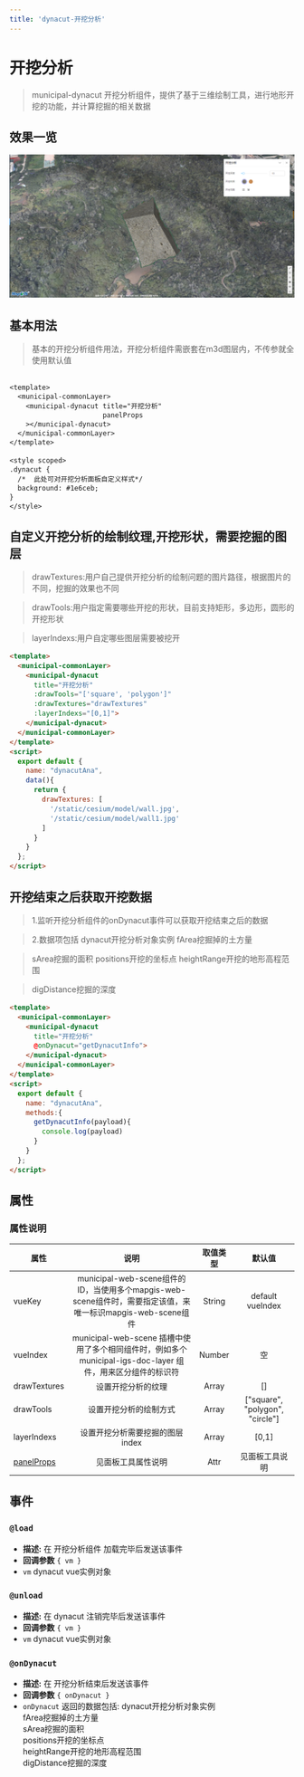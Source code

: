 ```yaml
---
title: 'dynacut-开挖分析'
---
```


# 开挖分析

> municipal-dynacut 开挖分析组件，提供了基于三维绘制工具，进行地形开挖的功能，并计算挖掘的相关数据

## 效果一览

![效果一览](../../assets/dynacut1.png)


## 基本用法

> 基本的开挖分析组件用法，开挖分析组件需嵌套在m3d图层内，不传参就全使用默认值

```vue

<template>
  <municipal-commonLayer>
    <municipal-dynacut title="开挖分析"
                       panelProps
    ></municipal-dynacut>
  </municipal-commonLayer>
</template>

<style scoped>
.dynacut {
  /*  此处可对开挖分析面板自定义样式*/
  background: #1e6ceb;
}
</style>
```

## 自定义开挖分析的绘制纹理,开挖形状，需要挖掘的图层

> drawTextures:用户自己提供开挖分析的绘制问题的图片路径，根据图片的不同，挖掘的效果也不同

> drawTools:用户指定需要哪些开挖的形状，目前支持矩形，多边形，圆形的开挖形状

> layerIndexs:用户自定哪些图层需要被挖开

```html
<template>
  <municipal-commonLayer>
    <municipal-dynacut
      title="开挖分析"
      :drawTools="['square', 'polygon']"
      :drawTextures="drawTextures"
      :layerIndexs="[0,1]">
    </municipal-dynacut>
  </municipal-commonLayer>
</template>
<script>
  export default {
    name: "dynacutAna",
    data(){
      return {
        drawTextures: [
          '/static/cesium/model/wall.jpg',
          '/static/cesium/model/wall1.jpg'
        ]
      }
    }
  };
</script>
```

## 开挖结束之后获取开挖数据

> 1.监听开挖分析组件的onDynacut事件可以获取开挖结束之后的数据</br>

> 2.数据项包括 dynacut开挖分析对象实例 fArea挖掘掉的土方量

> sArea挖掘的面积 positions开挖的坐标点 heightRange开挖的地形高程范围

> digDistance挖掘的深度

```html
<template>
  <municipal-commonLayer>
    <municipal-dynacut
      title="开挖分析"
      @onDynacut="getDynacutInfo">
    </municipal-dynacut>
  </municipal-commonLayer>
</template>
<script>
  export default {
    name: "dynacutAna",
    methods:{
      getDynacutInfo(payload){
        console.log(payload)
      }
    }
  };
</script>
```

## 属性

### 属性说明

属性|说明|取值类型|默认值
--|:--:|:--:|:--:
vueKey|municipal-web-scene组件的 ID，当使用多个mapgis-web-scene组件时，需要指定该值，来唯一标识mapgis-web-scene组件|String|default vueIndex|当
vueIndex|municipal-web-scene 插槽中使用了多个相同组件时，例如多个 municipal-igs-doc-layer 组件，用来区分组件的标识符|Number|空
drawTextures|设置开挖分析的纹理|Array|[]
drawTools|设置开挖分析的绘制方式|Array|["square", "polygon", "circle"]
layerIndexs|设置开挖分析需要挖掘的图层index|Array|[0,1]
[panelProps](https://aalldd.github.io/vue-cesium-component/components/common/panel.html#属性)|见面板工具属性说明|Attr|见面板工具说明


## 事件

### `@load`

- **描述:** 在 开挖分析组件 加载完毕后发送该事件
- **回调参数** `{ vm }`
- `vm` dynacut vue实例对象

### `@unload`

- **描述:** 在 dynacut 注销完毕后发送该事件
- **回调参数** `{ vm }`
- `vm` dynacut vue实例对象

### `@onDynacut`

- **描述:** 在 开挖分析结束后发送该事件
- **回调参数** `{ onDynacut }`
- `onDynacut`
  返回的数据包括:
  dynacut开挖分析对象实例 </br>fArea挖掘掉的土方量</br>
  sArea挖掘的面积</br> positions开挖的坐标点</br> heightRange开挖的地形高程范围</br>
  digDistance挖掘的深度


